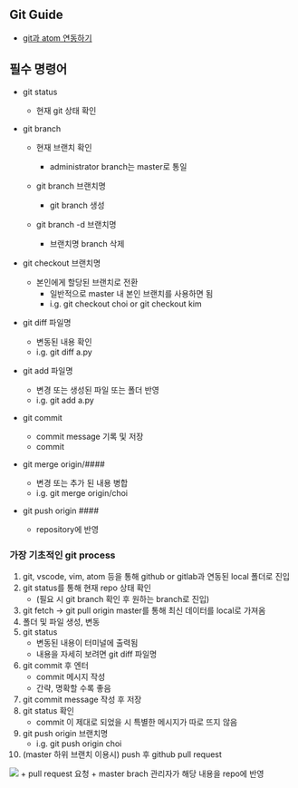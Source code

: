 ## Git Guide

- [git과 atom 연동하기](https://m.blog.naver.com/wlgh325/221443819508)


## 필수 명령어
- git status
    - 현재 git 상태 확인

- git branch
    + 현재 브랜치 확인
        - administrator branch는 master로 통일

    + git branch 브랜치명
        - git branch 생성

    + git branch -d 브랜치명
        - 브랜치명 branch 삭제

- git checkout 브랜치명
    + 본인에게 할당된 브랜치로 전환
        - 일반적으로 master 내 본인 브랜치를 사용하면 됨
        - i.g. git checkout choi or git checkout kim

- git diff 파일명
    + 변동된 내용 확인
    + i.g. git diff a.py

- git add 파일명
    + 변경 또는 생성된 파일 또는 폴더 반영
    + i.g. git add a.py

- git commit
    + commit message 기록 및 저장
    + commit

- git merge origin/####
    + 변경 또는 추가 된 내용 병합
    + i.g. git merge origin/choi

- git push origin ####
    + repository에 반영
    

### 가장 기초적인 git process
1. git, vscode, vim, atom 등을 통해 github or gitlab과 연동된 local 폴더로 진입
2. git status를 통해 현재 repo 상태 확인
    + (필요 시 git branch 확인 후 원하는 branch로 진입)
3. git fetch -> git pull origin master를 통해 최신 데이터를 local로 가져옴
4. 폴더 및 파일 생성, 변동
5. git status
    + 변동된 내용이 터미널에 출력됨
    + 내용을 자세히 보려면 git diff 파일명
6. git commit 후 엔터
    + commit 메시지 작성
    + 간략, 명확할 수록 좋음
7. git commit message 작성 후 저장
8. git status 확인
    + commit 이 제대로 되었을 시 특별한 메시지가 따로 뜨지 않음
9. git push origin 브랜치명
    + i.g. git push origin choi
10. (master 하위 브랜치 이용시) push 후 github pull request 
<img src="https://www.secmem.org/assets/images/git_pr/github_pullrequest.png">
    + pull request 요청
    + master brach 관리자가 해당 내용을 repo에 반영 

